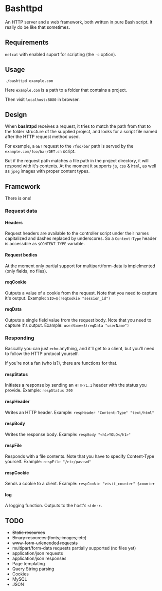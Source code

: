 # Bashttpd
An HTTP server and a web framework, both written in pure Bash script. It really do be like that sometimes.

## Requirements
`netcat` with enabled suport for scripting (the `-c` option).

## Usage
`./bashttpd example.com`

Here `example.com` is a path to a folder that contains a project.

Then visit `localhost:8080` in browser.

## Design
When **bashttpd** receives a request, it tries to match the path from that to the folder structure of the supplied project, and looks for a script file named after the HTTP request method used.

For example, a `GET` request to the `/foo/bar` path is served by the `example.com/foo/bar/GET.sh` script.

But if the request path matches a file path in the project directory, it will respond with it's contents. At the moment it supports `js`, `css` & `html`, as well as `jpeg` images with proper content types.

## Framework
There is one!

### Request data

#### Headers
Request headers are available to the controller script under their names capitalized and dashes replaced by underscores. So a `Content-Type` header is accessible as `$CONTENT_TYPE` variable.

#### Request bodies
At the moment only partial support for multipart/form-data is implelmented (only fields, no files).

#### reqCookie
Outputs a value of a cookie from the request. Note that you need to capture it's output. Example: `SID=$(reqCookie "session_id")`

#### reqData
Outputs a single field value from the request body. Note that you need to capture it's output. Example: `userName=$(reqData "userName")`

### Responding
Basically you can just `echo` anything, and it'll get to a client, but you'll need to follow the HTTP protocol yourself.

If you're not a fan (who is?), there are functions for that.

#### respStatus
Initiates a response by sending an `HTTP/1.1` header with the status you provide. Example: `respStatus 200`

#### respHeader
Writes an HTTP header. Example: `respHeader "Content-Type" "text/html"`

#### respBody
Writes the response body. Example: `respBody "<h1>YOLO</h1>"`

#### respFile
Responds with a file contents. Note that you have to specify Content-Type yourself. Example: `respFile "/etc/passwd"`

#### respCookie
Sends a cookie to a client. Example: `respCookie "visit_counter" $counter`

#### log
A logging function. Outputs to the host's `stderr`.

## TODO
* ~~Static resources~~
* ~~Binary resources (fonts, images, etc)~~
* ~~www-form-urlencoded requests~~
* multipart/form-data requests partially supported (no files yet)
* application/json requests
* application/json responses
* Page templating
* Query String parsing
* Cookies
* MySQL
* JSON
